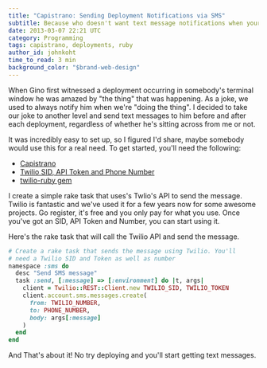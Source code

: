 ```yaml
---
title: "Capistrano: Sending Deployment Notifications via SMS"
subtitle: Because who doesn't want text message notifications when your deploying code
date: 2013-03-07 22:21 UTC
category: Programming
tags: capistrano, deployments, ruby
author_id: johnkoht
time_to_read: 3 min
background_color: "$brand-web-design"
---
```


When Gino first witnessed a deployment occurring in somebody's terminal window he was amazed by "the thing" that was happening. As a joke, we used to always notify him when we're "doing the thing". I decided to take our joke to another level and send text messages to him before and after each deployment, regardless of whether he's sitting across from me or not. 

It was incredibly easy to set up, so I figured I'd share, maybe somebody would use this for a real need. To get started, you'll need the following:

- [Capistrano](https://github.com/capistrano/capistrano)
- [Twilio SID, API Token and Phone Number](http://www.twilio.com/)
- [twilio-ruby gem](https://github.com/twilio/twilio-ruby)

I create a simple rake task that uses's Twlio's API to send the message. Twilio is fantastic and we've used it for a few years now for some awesome projects. Go register, it's free and you only pay for what you use. Once you've got an SID, API Token and Number, you can start using it.

Here's the rake task that will call the Twilio API and send the message.

```ruby
# Create a rake task that sends the message using Twilio. You'll 
# need a Twilio SID and Token as well as number
namespace :sms do
  desc "Send SMS message"
  task :send, [:message] => [:environment] do |t, args|    
    client = Twilio::REST::Client.new TWILIO_SID, TWILIO_TOKEN
    client.account.sms.messages.create(
      from: TWILIO_NUMBER,
      to: PHONE_NUMBER,
      body: args[:message]
    )
  end
end
```

And That's about it! No try deploying and you'll start getting text messages.

